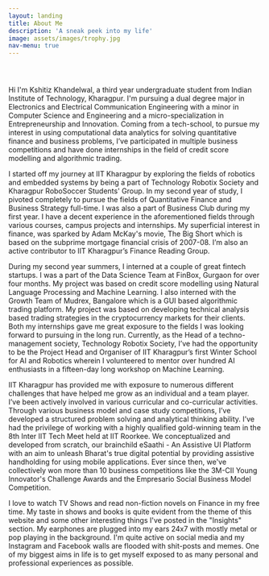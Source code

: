 ```yaml
---
layout: landing
title: About Me
description: 'A sneak peek into my life'
image: assets/images/trophy.jpg
nav-menu: true
---
```

<!-- Main -->
<div id="main" class="alt">
  
<!-- One -->
<section id="one">
	<div class="inner">
		<header class="major">
			<h1></h1>
		</header>


<!-- Content -->
<h2 id="content"></h2>
<p>Hi I'm Kshitiz Khandelwal, a third year undergraduate student from Indian Institute of Technology, Kharagpur. I'm pursuing a dual degree major in Electronics and Electrical Communication Engineering with a minor in Computer Science and Engineering and a micro-specialization in Entrepreneurship and Innovation. Coming from a tech-school, to pursue my interest in using computational data analytics for solving quantitative finance and business problems, I’ve participated in multiple business competitions and have done internships in the field of credit score modelling and algorithmic trading.</p> 

<p>I started off my journey at IIT Kharagpur by exploring the fields of robotics and embedded systems by being a part of Technology Robotix Society and Kharagpur RoboSoccer Students' Group. In my second year of study, I pivoted completely to pursue the fields of Quantitative Finance and Business Strategy full-time. I was also a part of Business Club during my first year. I have a decent experience in the aforementioned fields through various courses, campus projects and internships. My superficial interest in finance, was sparked by  Adam McKay's movie, The Big Short which is based on the subprime mortgage financial crisis of 2007-08. I’m also an active contributor to IIT Kharagpur’s Finance Reading Group.</p>

<p>During my second year summers, I interned at a couple of great fintech startups. I was a part of the Data Science Team at FinBox, Gurgaon for over four months. My project was based on credit score modelling using Natural Language Processing and Machine Learning. I also interned with the Growth Team of Mudrex, Bangalore which is a GUI based algorithmic trading platform. My project was based on developing technical analysis based trading strategies in the cryptocurrency markets for their clients. Both my internships gave me great exposure to the fields I was looking forward to pursuing in the long run. Currently, as the Head of a techno-management society, Technology Robotix Society, I’ve had the opportunity to be the Project Head and Organiser of IIT Kharagpur’s first Winter School for AI and Robotics wherein I volunteered to mentor over hundred AI enthusiasts in a fifteen-day long workshop on Machine Learning.</p>

<p>IIT Kharagpur has provided me with exposure to numerous different challenges that have helped me grow as an individual and a team player. I’ve been actively involved in various curricular and co-curricular activities. Through various business model and case study competitions, I’ve developed a structured problem solving and analytical thinking ability. I’ve had the privilege of working with a highly qualified gold-winning team in the 8th Inter IIT Tech Meet held at IIT Roorkee. We conceptualized and developed from scratch, our brainchild eSaathi - An Assistive UI Platform with an aim to unleash Bharat's true digital potential by providing assistive handholding for using mobile applications. Ever since then, we've collectively won more than 10 business competitions like the 3M-CII Young Innovator's Challenge Awards and the Empresario Social Business Model Competition.</p>

<p>I love to watch TV Shows and read non-fiction novels on Finance in my free time. My taste in shows and books is quite evident from the theme of this website and some other interesting things I've posted in the "Insights" section. My earphones are plugged into my ears 24x7 with mostly metal or pop playing in the background. I'm quite active on social media and my Instagram and Facebook walls are flooded with shit-posts and memes. One of my biggest aims in life is to get myself exposed to as many personal and professional experiences as possible. </p>
</div>
</section>
</div>
